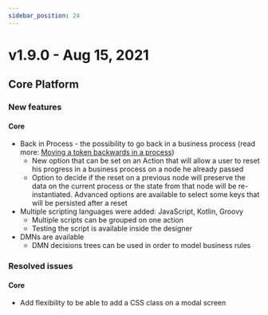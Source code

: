 ```yaml
---
sidebar_position: 24
---
```

# v1.9.0 - Aug 15, 2021

## Core Platform

### New features

#### Core&#x20;

* Back in Process - the possibility to go back in a business process (read more: [Moving a token backwards in a process](../docs/flowx-designer/managing-a-process-flow/moving-a-token-backwards-in-a-process))
  * New option that can be set on an Action that will allow a user to reset his progress in a business process on a node he already passed
  * Option to decide if the reset on a previous node will preserve the data on the current process or the state from that node will be re-instantiated. Advanced options are available to select some keys that will be persisted after a reset&#x20;
* Multiple scripting languages were added: JavaScript, Kotlin, Groovy&#x20;
  * Multiple scripts can be grouped on one action
  * Testing the script is available inside the designer
* DMNs are available&#x20;
  * DMN decisions trees can be used in order to model business rules

### Resolved issues

#### Core

* Add flexibility to be able to add a CSS class on a modal screen&#x20;
